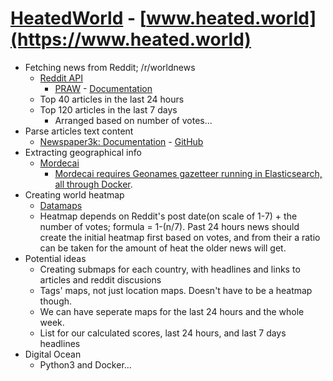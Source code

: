 # [HeatedWorld](https://www.heated.world) - [www.heated.world](https://www.heated.world)

- Fetching news from Reddit; /r/worldnews
  - [Reddit API](https://www.reddit.com/dev/api/)
    - [PRAW](https://github.com/praw-dev/praw) - [Documentation](https://praw.readthedocs.io/en/latest/)
  - Top 40 articles in the last 24 hours
  - Top 120 articles in the last 7 days
    - Arranged based on number of votes...
- Parse articles text content
  - [Newspaper3k: Documentation](https://newspaper.readthedocs.io/en/latest/) - [GitHub](https://github.com/codelucas/newspaper)
- Extracting geographical info
  - [Mordecai](https://github.com/openeventdata/mordecai)
    - [Mordecai requires Geonames gazetteer running in Elasticsearch, all through Docker](https://github.com/openeventdata/mordecai#installation-and-requirements).
- Creating world heatmap
  - [Datamaps](http://datamaps.github.io/)
  - Heatmap depends on Reddit's post date(on scale of 1-7) + the number of votes; formula = 1-(n/7). Past 24 hours news should create the initial heatmap first based on votes, and from their a ratio can be taken for the amount of heat the older news will get.
- Potential ideas
  - Creating submaps for each country, with headlines and links to articles and reddit discusions
  - Tags' maps, not just location maps. Doesn't have to be a heatmap though.
  - We can have seperate maps for the last 24 hours and the whole week.
  - List for our calculated scores, last 24 hours, and last 7 days headlines
- Digital Ocean
  - Python3 and Docker...